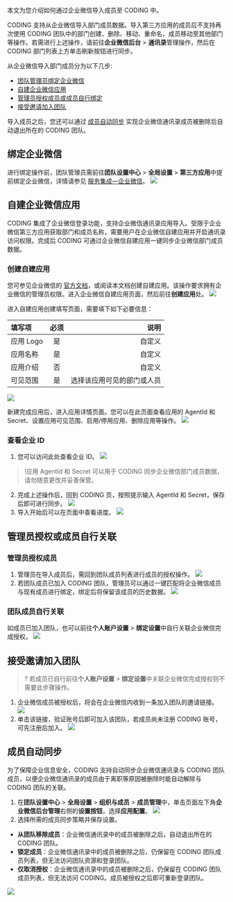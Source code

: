 本文为您介绍如何通过企业微信导入成员至 CODING 中。

CODING 支持从企业微信导入部门成员数据。导入第三方应用的成员后不支持再次使用 CODING 团队中的部门创建、删除、移动、重命名，成员移动至其他部门等操作。若需进行上述操作，请前往**企业微信后台** > **通讯录**管理操作，然后在 CODING 部门列表上方单击刷新按钮进行同步。

从企业微信导入部门成员分为以下几步:
- [团队管理员绑定企业微信](one)
- [自建企业微信应用](two)
- [管理员授权成员或成员自行绑定](three)
- [接受邀请加入团队](four)

导入成员之后，您还可以通过 [成员自动同步](#sync) 实现企业微信通讯录成员被删除后自动退出所在的 CODING 团队。

## 绑定企业微信[](id:one)
进行绑定操作前，团队管理员需前往**团队设置中心** > **全局设置** > **第三方应用**中提前绑定企业微信，详情请参见 [服务集成—企业微信](/docs/admin/service-integration/wecom.html)。
![](https://qcloudimg.tencent-cloud.cn/raw/d8d997b875156b0e29b96cac7fe4d0bb.png)

## 自建企业微信应用[](id:two)
CODING 集成了企业微信登录功能，支持企业微信通讯录应用导入。受限于企业微信第三方应用获取部门和成员名称，需要用户在企业微信自建应用并开启通讯录访问权限。完成后 CODING 可通过企业微信自建应用一键同步企业微信部门成员数据。

### 创建自建应用[](id:create)
您可参见企业微信的 [官方文档](https://open.work.weixin.qq.com/wwopen/helpguide/detail?t=selfBuildApp)，或阅读本文档创建自建应用。该操作要求拥有企业微信的管理员权限。进入企业微信自建应用页面，然后前往**创建应用**处。
![](https://qcloudimg.tencent-cloud.cn/raw/653ea3881c4d412d754f7731ad76a8f9.png)

进入自建应用创建填写页面，需要填下如下必要信息：

|填写项 | 必须 | 说明|
|:----------- | :-----------: | -----------:|
|应用 Logo |	是 |	自定义|
|应用名称 |	是 |	自定义|
|应用介绍 |	否 |	自定义|
|可见范围 |	是 |	选择该应用可见的部门或人员|

![](https://qcloudimg.tencent-cloud.cn/raw/7622d5b317ac119fcac63269fe639588.png)

新建完成应用后，进入应用详情页面。您可以在此页面查看应用的 AgentId 和 Secret、设置应用可见范围、启用/停用应用、删除应用等操作。
![](https://qcloudimg.tencent-cloud.cn/raw/67e53880ad48109de9b3db29078a593a.png)

### 查看企业 ID[](id:view)
1. 您可以访问此处查看企业 ID。
![](https://qcloudimg.tencent-cloud.cn/raw/3c15d7edbd08767cd0669fa22a5c2a53.png)
>!应用 AgentId 和 Secret 可以用于 CODING 同步企业微信部门成员数据，请勿随意更改并妥善保管。

2. 完成上述操作后，回到 CODING 页，按照提示输入 AgentId 和 Secret，保存后即可进行同步。
![](https://qcloudimg.tencent-cloud.cn/raw/4db5089a1f731cfdda8f0fb34d143396.png)
3. 导入开始后可以在页面中查看进度。
![](https://qcloudimg.tencent-cloud.cn/raw/bd8311671487d1dfecefeef1b20e1f0b.png)

## 管理员授权或成员自行关联[](id:three)
### 管理员授权成员[](id:admin)
1. 管理员在导入成员后，需回到团队成员列表进行成员的授权操作。
![](https://qcloudimg.tencent-cloud.cn/raw/2b08464a4826e4133085e7eea8629624.png)
2. 若团队成员已加入 CODING 团队，管理员可以通过一键匹配将企业微信成员与现有成员进行绑定，绑定后将保留该成员的历史数据。
![](https://qcloudimg.tencent-cloud.cn/raw/a13facf4971640ced845cc6a5847808b.png)

### 团队成员自行关联[](id:member)
如成员已加入团队，也可以前往**个人账户设置** > **绑定设置**中自行关联企业微信完成授权。
![](https://qcloudimg.tencent-cloud.cn/raw/1d68a415ec07e1d8f3d8d9de98c78dfa.png)

## 接受邀请加入团队[](id:four)
>? 若成员已自行前往**个人账户设置** > **绑定设置**中关联企业微信完成授权则不需要此步骤操作。

1. 企业微信成员被授权后，将会在企业微信内收到一条加入团队的邀请链接。
![](https://qcloudimg.tencent-cloud.cn/raw/340a868f5ce5e0d08617391ff5e30305.png)
2. 单击该链接，验证账号后即可加入该团队，若成员尚未注册 CODING 账号，可先注册后加入。
![](https://qcloudimg.tencent-cloud.cn/raw/87b1e2bce3db24bbd22abf626af91a3a.png)

## 成员自动同步[](id:sync)
为了保障企业信息安全，CODING 支持自动同步企业微信通讯录与 CODING 团队成员，以便企业微信通讯录的成员由于离职等原因被删除时能自动解除与 CODING 团队的关联。
1. 在**团队设置中心** > **全局设置** > **组织与成员** > **成员管理**中，单击页面左下角**企业微信后台管理**右侧的**设置按钮**，选择**应用配置**。
![](https://qcloudimg.tencent-cloud.cn/raw/43423256d8c184630ee0dce3ecbc28d7.png)
2. 选择所需的成员同步策略并保存设置。
 -  **从团队移除成员**：企业微信通讯录中的成员被删除之后，自动退出所在的 CODING 团队。
 -  **锁定成员**：企业微信通讯录中的成员被删除之后，仍保留在 CODING 团队成员列表，但无法访问团队资源和登录团队。
 -  **仅取消授权**：企业微信通讯录中的成员被删除之后，仍保留在 CODING 团队成员列表，但无法访问 CODING。成员被授权之后即可重新登录团队。

 ![](https://qcloudimg.tencent-cloud.cn/raw/b9518034231688aad127158ca8b1845d.png)
